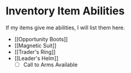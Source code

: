 # Inventory Item Abilities

If my items give me abilities, I will list them here.

* [[Opportunity Boots]]
* [[Magnetic Suit]]
* [[Trader's Ring]]
* [[Leader's Helm]]
  * [ ] Call to Arms Available